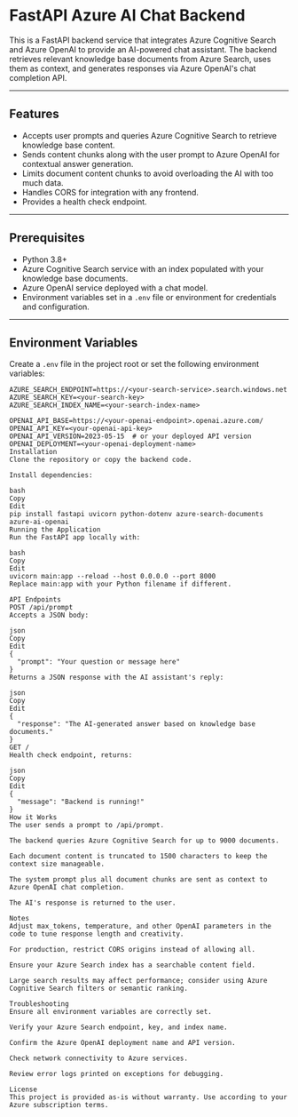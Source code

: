 # FastAPI Azure AI Chat Backend

This is a FastAPI backend service that integrates Azure Cognitive Search and Azure OpenAI to provide an AI-powered chat assistant. The backend retrieves relevant knowledge base documents from Azure Search, uses them as context, and generates responses via Azure OpenAI's chat completion API.

---

## Features

- Accepts user prompts and queries Azure Cognitive Search to retrieve knowledge base content.
- Sends content chunks along with the user prompt to Azure OpenAI for contextual answer generation.
- Limits document content chunks to avoid overloading the AI with too much data.
- Handles CORS for integration with any frontend.
- Provides a health check endpoint.

---

## Prerequisites

- Python 3.8+
- Azure Cognitive Search service with an index populated with your knowledge base documents.
- Azure OpenAI service deployed with a chat model.
- Environment variables set in a `.env` file or environment for credentials and configuration.

---

## Environment Variables

Create a `.env` file in the project root or set the following environment variables:


```env
AZURE_SEARCH_ENDPOINT=https://<your-search-service>.search.windows.net
AZURE_SEARCH_KEY=<your-search-key>
AZURE_SEARCH_INDEX_NAME=<your-search-index-name>

OPENAI_API_BASE=https://<your-openai-endpoint>.openai.azure.com/
OPENAI_API_KEY=<your-openai-api-key>
OPENAI_API_VERSION=2023-05-15  # or your deployed API version
OPENAI_DEPLOYMENT=<your-openai-deployment-name>
Installation
Clone the repository or copy the backend code.

Install dependencies:

bash
Copy
Edit
pip install fastapi uvicorn python-dotenv azure-search-documents azure-ai-openai
Running the Application
Run the FastAPI app locally with:

bash
Copy
Edit
uvicorn main:app --reload --host 0.0.0.0 --port 8000
Replace main:app with your Python filename if different.

API Endpoints
POST /api/prompt
Accepts a JSON body:

json
Copy
Edit
{
  "prompt": "Your question or message here"
}
Returns a JSON response with the AI assistant's reply:

json
Copy
Edit
{
  "response": "The AI-generated answer based on knowledge base documents."
}
GET /
Health check endpoint, returns:

json
Copy
Edit
{
  "message": "Backend is running!"
}
How it Works
The user sends a prompt to /api/prompt.

The backend queries Azure Cognitive Search for up to 9000 documents.

Each document content is truncated to 1500 characters to keep the context size manageable.

The system prompt plus all document chunks are sent as context to Azure OpenAI chat completion.

The AI's response is returned to the user.

Notes
Adjust max_tokens, temperature, and other OpenAI parameters in the code to tune response length and creativity.

For production, restrict CORS origins instead of allowing all.

Ensure your Azure Search index has a searchable content field.

Large search results may affect performance; consider using Azure Cognitive Search filters or semantic ranking.

Troubleshooting
Ensure all environment variables are correctly set.

Verify your Azure Search endpoint, key, and index name.

Confirm the Azure OpenAI deployment name and API version.

Check network connectivity to Azure services.

Review error logs printed on exceptions for debugging.

License
This project is provided as-is without warranty. Use according to your Azure subscription terms.

